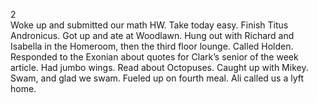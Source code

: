2   
Woke up and submitted our math HW. Take today easy. Finish Titus Andronicus. Got up and ate at Woodlawn. Hung out with Richard and Isabella in the Homeroom, then the third floor lounge. Called Holden. Responded to the Exonian about quotes for Clark’s senior of the week article. Had jumbo wings. Read about Octopuses. Caught up with Mikey. Swam, and glad we swam. Fueled up on fourth meal. Ali called us a lyft home.